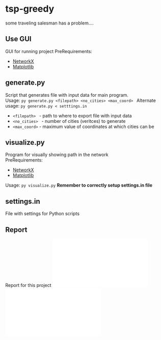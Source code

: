 # tsp-greedy

some traveling salesman has a problem....


## Use GUI

GUI for running project
PreRequirements:
- [NetworkX](https://networkx.org/)
- [Matplotlib](matplotlib.org)

## generate.py

Script that generates file with input data for main program.\
Usage: `py generate.py <filepath> <no_cities> <max_coord> `
Alternate usage: `py generate.py < setttings.in`
- `<filepath> ` - path to where to export file with input data
- `<no_cities> ` - number of cities (veritces) to generate
- `<max_coord>` - maximum value of coordinates at which cities can be


## visualize.py

Program for visually showing path in the network\
PreRequirements:
- [NetworkX](https://networkx.org/)
- [Matplotlib](matplotlib.org)

Usage: `py visualize.py`
**Remember to correctly setup settings.in file**

## settings.in

File with settings for Python scripts


## Report

Report for this project
![Link to report in MD](sprawozdanie.md)
![Link to report in PDF](sprawozdanie.pdf)